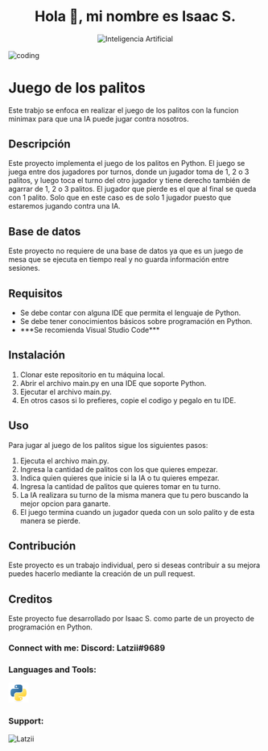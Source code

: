 <h1 align="center">Hola 👋, mi nombre es Isaac S.</h1>
<p align="center">
  <img alt="Inteligencia Artificial" src="https://es.bloggif.com/tmp/5525e1edc73514db12e35b8dc1f194bb/text.gif?1683322849">
</p>
<img align="center" alt="coding" width="400" src="https://ardas-it.com/uploads/images/blogs/giph.gif">
<!DOCTYPE html>
<html>
</head>

<body>
  <h1>Juego de los palitos</h1>

<p> Este trabjo se enfoca en realizar el juego de los palitos con la funcion minimax para que una IA puede jugar contra nosotros.</p>

  <h2>Descripción</h2>
  <p>Este proyecto implementa el juego de los palitos en Python. El juego se juega entre dos jugadores por turnos, donde un jugador toma de 1, 2 o 3 palitos, y luego toca el turno del otro jugador y tiene derecho también de agarrar de 1, 2 o 3 palitos.
  El jugador que pierde es el que al final se queda con 1 palito. Solo que en este caso es de solo 1 jugador puesto que estaremos jugando contra una IA.</p>

  <h2>Base de datos</h2>
  <p>Este proyecto no requiere de una base de datos ya que es un juego de mesa que se ejecuta en tiempo real y no guarda información entre sesiones.</p>

  <h2>Requisitos</h2>
  <ul>
    <li>Se debe contar con alguna IDE que permita el lenguaje de Python.</li>
    <li>Se debe tener conocimientos básicos sobre programación en Python.</li>
    <li>***Se recomienda Visual Studio Code***</li>
  </ul>

  <h2>Instalación</h2>
  <ol>
    <li>Clonar este repositorio en tu máquina local.</li>
    <li>Abrir el archivo main.py en una IDE que soporte Python.</li>
    <li>Ejecutar el archivo main.py.</li>
    <li>En otros casos si lo prefieres, copie el codigo y pegalo en tu IDE.</li>
  </ol>

  <h2>Uso</h2>
  <p>Para jugar al juego de los palitos sigue los siguientes pasos:</p>
  <ol>
    <li>Ejecuta el archivo main.py.</li>
    <li>Ingresa la cantidad de palitos con los que quieres empezar.</li>
    <li>Indica quien quieres que inicie si la IA o tu quieres empezar.</li>
    <li>Ingresa la cantidad de palitos que quieres tomar en tu turno.</li>
    <li>La IA realizara su turno de la misma manera que tu pero buscando la mejor opcion para ganarte.</li>
    <li>El juego termina cuando un jugador queda con un solo palito y de esta manera se pierde.</li>
  </ol>

  <h2>Contribución</h2>
  <p>Este proyecto es un trabajo individual, pero si deseas contribuir a su mejora puedes hacerlo mediante la creación de un pull request.</p>

  <h2>Creditos</h2>
  <p>Este proyecto fue desarrollado por Isaac S. como parte de un proyecto de programación en Python. </p>

 <h3 align="left">Connect with me: Discord: Latzii#9689 </h3>
<p align="left">
</p>

<h3 align="left">Languages and Tools:</h3>
<p align="left"> <a href="https://www.python.org" target="_blank" rel="noreferrer"> <img src="https://raw.githubusercontent.com/devicons/devicon/master/icons/python/python-original.svg" alt="python" width="40" height="40"/> </a> </p>

<h3 align="left">Support:</h3>
<p><a href="https://ko-fi.com/Latzii"> <img align="left" src="https://cdn.ko-fi.com/cdn/kofi3.png?v=3" height="50" width="210" alt="Latzii" /></a></p><br><br>
